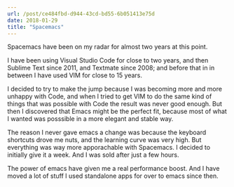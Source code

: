 ```yaml
---
url: /post/ce484fbd-d944-43cd-bd55-6b051413e75d
date: 2018-01-29
title: "Spacemacs"
---
```


Spacemacs have been on my radar for almost two years at this point.



I have been using Visual Studio Code for close to two years, and then Sublime Text since 2011, and Textmate since 2008; and before that in in between I have used VIM for close to 15 years.



I decided to try to make the jump because I was becoming more and more unhappy with Code, and when I tried to get VIM to do the same kind of things that was possible with Code the result was never good enough. But then I discovered that Emacs might be the perfect fit, because most of what I wanted was posssible in a more elegant and stable way.



The reason I never gave emacs a change was because the keyboard shortcuts drove me nuts, and the learning curve was very high. But everything was way more apporachable with Spacemacs. I decided to initially give it a week. And I was sold after just a few hours.



The power of emacs have given me a real performance boost. And I have moved a lot of stuff I used standalone apps for over to emacs since then.